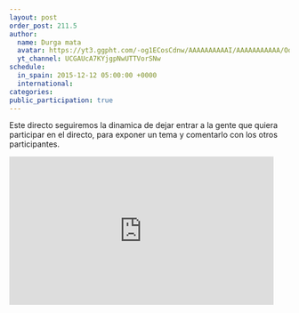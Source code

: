 ```yaml
---
layout: post
order_post: 211.5
author:
  name: Durga mata
  avatar: https://yt3.ggpht.com/-og1ECosCdnw/AAAAAAAAAAI/AAAAAAAAAAA/OqmWO7qYZIQ/s88-c-k-no/photo.jpg
  yt_channel: UCGAUcA7KYjgpNwUTTVorSNw
schedule:
  in_spain: 2015-12-12 05:00:00 +0000
  international: 
categories:
public_participation: true
---
```

Este directo seguiremos la dinamica de dejar entrar a la gente que quiera participar en el directo, para exponer un tema y comentarlo con los otros participantes.

<iframe width="475" height="267" src="https://www.youtube.com/embed/F319eVivO1U" frameborder="0" allowfullscreen></iframe>
